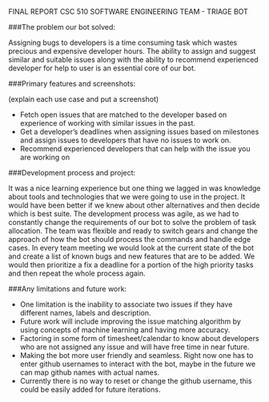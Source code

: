 FINAL REPORT CSC 510
SOFTWARE ENGINEERING 
TEAM - TRIAGE BOT

###The problem our bot solved:

Assigning bugs to developers is a time consuming task which wastes precious and expensive developer hours. The ability to assign and suggest similar and suitable issues along with the ability to recommend experienced developer for help to user is an essential core of our bot. 


###Primary features and screenshots:

(explain each use case and put a screenshot)
- Fetch open issues that are matched to the developer based on experience of working with similar issues in the past. 
- Get a developer’s deadlines when assigning issues based on milestones and assign issues to developers that have no issues to work on. 
- Recommend experienced developers that can help with the issue you are working on

###Development process and project:

It was a nice learning experience but one thing we lagged in was knowledge about tools and technologies that we were going 
to use in the project. It would have been better if we knew about other alternatives and then decide which is best suite. 
The development process was agile, as we had to constantly change the requirements of our bot to solve the problem of task 
allocation. The team was flexible and ready to switch gears and change the approach of how the bot should process the 
commands and handle edge cases. In every team meeting we would look at the current state of the bot and create a list of 
known bugs and new features that are to be added. We would then prioritize a fix a deadline for a portion of the high 
priority tasks and then repeat the whole process again.

###Any limitations and future work:

- One limitation is the inability to associate two issues if they have different names, labels and description. 
- Future work will include improving the issue matching algorithm by using concepts of machine learning and having more accuracy.
- Factoring in some form of timesheet/calendar to know about developers who are not assigned any issue and will have free time in near future.
- Making the bot more user friendly and seamless. Right now one has to enter github usernames to interact with the bot, maybe in the future we can map github names with actual names. 
- Currently there is no way to reset or change the github username, this could be easily added for future iterations.
